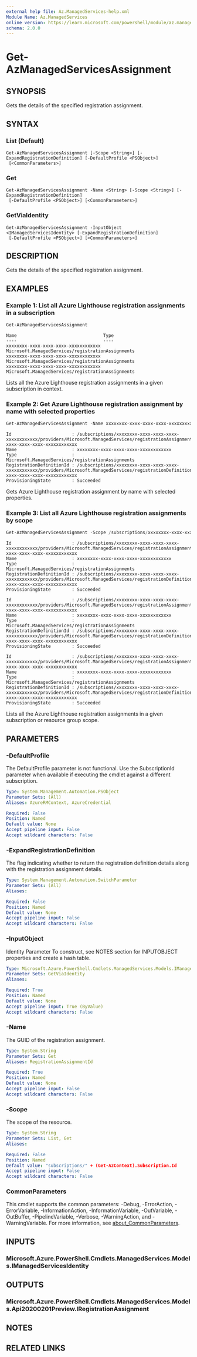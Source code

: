 ```yaml
---
external help file: Az.ManagedServices-help.xml
Module Name: Az.ManagedServices
online version: https://learn.microsoft.com/powershell/module/az.managedservices/get-azmanagedservicesassignment
schema: 2.0.0
---
```


# Get-AzManagedServicesAssignment

## SYNOPSIS
Gets the details of the specified registration assignment.

## SYNTAX

### List (Default)
```
Get-AzManagedServicesAssignment [-Scope <String>] [-ExpandRegistrationDefinition] [-DefaultProfile <PSObject>]
 [<CommonParameters>]
```

### Get
```
Get-AzManagedServicesAssignment -Name <String> [-Scope <String>] [-ExpandRegistrationDefinition]
 [-DefaultProfile <PSObject>] [<CommonParameters>]
```

### GetViaIdentity
```
Get-AzManagedServicesAssignment -InputObject <IManagedServicesIdentity> [-ExpandRegistrationDefinition]
 [-DefaultProfile <PSObject>] [<CommonParameters>]
```

## DESCRIPTION
Gets the details of the specified registration assignment.

## EXAMPLES

### Example 1: List all Azure Lighthouse registration assignments in a subscription
```powershell
Get-AzManagedServicesAssignment
```

```output
Name                                 Type
----                                 ----
xxxxxxxx-xxxx-xxxx-xxxx-xxxxxxxxxxxx Microsoft.ManagedServices/registrationAssignments
xxxxxxxx-xxxx-xxxx-xxxx-xxxxxxxxxxxx Microsoft.ManagedServices/registrationAssignments
xxxxxxxx-xxxx-xxxx-xxxx-xxxxxxxxxxxx Microsoft.ManagedServices/registrationAssignments
```

Lists all the Azure Lighthouse registration assignments in a given subscription in context.

### Example 2: Get Azure Lighthouse registration assignment by name with selected properties
```powershell
Get-AzManagedServicesAssignment -Name xxxxxxxx-xxxx-xxxx-xxxx-xxxxxxxxxxxx | Format-List -Property Id, Name, Type, RegistrationDefinitionId, ProvisioningState
```

```output
Id                       : /subscriptions/xxxxxxxx-xxxx-xxxx-xxxx-xxxxxxxxxxxx/providers/Microsoft.ManagedServices/registrationAssignments/xxxxxxxx-xxxx-xxxx-xxxx-xxxxxxxxxxxx
Name                     : xxxxxxxx-xxxx-xxxx-xxxx-xxxxxxxxxxxx
Type                     : Microsoft.ManagedServices/registrationAssignments
RegistrationDefinitionId : /subscriptions/xxxxxxxx-xxxx-xxxx-xxxx-xxxxxxxxxxxx/providers/Microsoft.ManagedServices/registrationDefinitions/xxxxxxxx-xxxx-xxxx-xxxx-xxxxxxxxxxxx
ProvisioningState        : Succeeded
```

Gets Azure Lighthouse registration assignment by name with selected properties.

### Example 3: List all Azure Lighthouse registration assignments by scope
```powershell
Get-AzManagedServicesAssignment -Scope /subscriptions/xxxxxxxx-xxxx-xxxx-xxxx-xxxxxxxxxxxx | Format-List -Property Id, Name, Type, RegistrationDefinitionId, ProvisioningState
```

```output
Id                       : /subscriptions/xxxxxxxx-xxxx-xxxx-xxxx-xxxxxxxxxxxx/providers/Microsoft.ManagedServices/registrationAssignments/xxxxxxxx-xxxx-xxxx-xxxx-xxxxxxxxxxxx
Name                     : xxxxxxxx-xxxx-xxxx-xxxx-xxxxxxxxxxxx
Type                     : Microsoft.ManagedServices/registrationAssignments
RegistrationDefinitionId : /subscriptions/xxxxxxxx-xxxx-xxxx-xxxx-xxxxxxxxxxxx/providers/Microsoft.ManagedServices/registrationDefinitions/xxxxxxxx-xxxx-xxxx-xxxx-xxxxxxxxxxxx
ProvisioningState        : Succeeded

Id                       : /subscriptions/xxxxxxxx-xxxx-xxxx-xxxx-xxxxxxxxxxxx/providers/Microsoft.ManagedServices/registrationAssignments/xxxxxxxx-xxxx-xxxx-xxxx-xxxxxxxxxxxx
Name                     : xxxxxxxx-xxxx-xxxx-xxxx-xxxxxxxxxxxx
Type                     : Microsoft.ManagedServices/registrationAssignments
RegistrationDefinitionId : /subscriptions/xxxxxxxx-xxxx-xxxx-xxxx-xxxxxxxxxxxx/providers/Microsoft.ManagedServices/registrationDefinitions/xxxxxxxx-xxxx-xxxx-xxxx-xxxxxxxxxxxx
ProvisioningState        : Succeeded

Id                       : /subscriptions/xxxxxxxx-xxxx-xxxx-xxxx-xxxxxxxxxxxx/providers/Microsoft.ManagedServices/registrationAssignments/xxxxxxxx-xxxx-xxxx-xxxx-xxxxxxxxxxxx
Name                     : xxxxxxxx-xxxx-xxxx-xxxx-xxxxxxxxxxxx
Type                     : Microsoft.ManagedServices/registrationAssignments
RegistrationDefinitionId : /subscriptions/xxxxxxxx-xxxx-xxxx-xxxx-xxxxxxxxxxxx/providers/Microsoft.ManagedServices/registrationDefinitions/xxxxxxxx-xxxx-xxxx-xxxx-xxxxxxxxxxxx
ProvisioningState        : Succeeded
```

Lists all the Azure Lighthouse registration assignments in a given subscription or resource group scope.

## PARAMETERS

### -DefaultProfile
The DefaultProfile parameter is not functional.
Use the SubscriptionId parameter when available if executing the cmdlet against a different subscription.

```yaml
Type: System.Management.Automation.PSObject
Parameter Sets: (All)
Aliases: AzureRMContext, AzureCredential

Required: False
Position: Named
Default value: None
Accept pipeline input: False
Accept wildcard characters: False
```

### -ExpandRegistrationDefinition
The flag indicating whether to return the registration definition details along with the registration assignment details.

```yaml
Type: System.Management.Automation.SwitchParameter
Parameter Sets: (All)
Aliases:

Required: False
Position: Named
Default value: None
Accept pipeline input: False
Accept wildcard characters: False
```

### -InputObject
Identity Parameter
To construct, see NOTES section for INPUTOBJECT properties and create a hash table.

```yaml
Type: Microsoft.Azure.PowerShell.Cmdlets.ManagedServices.Models.IManagedServicesIdentity
Parameter Sets: GetViaIdentity
Aliases:

Required: True
Position: Named
Default value: None
Accept pipeline input: True (ByValue)
Accept wildcard characters: False
```

### -Name
The GUID of the registration assignment.

```yaml
Type: System.String
Parameter Sets: Get
Aliases: RegistrationAssignmentId

Required: True
Position: Named
Default value: None
Accept pipeline input: False
Accept wildcard characters: False
```

### -Scope
The scope of the resource.

```yaml
Type: System.String
Parameter Sets: List, Get
Aliases:

Required: False
Position: Named
Default value: "subscriptions/" + (Get-AzContext).Subscription.Id
Accept pipeline input: False
Accept wildcard characters: False
```

### CommonParameters
This cmdlet supports the common parameters: -Debug, -ErrorAction, -ErrorVariable, -InformationAction, -InformationVariable, -OutVariable, -OutBuffer, -PipelineVariable, -Verbose, -WarningAction, and -WarningVariable. For more information, see [about_CommonParameters](http://go.microsoft.com/fwlink/?LinkID=113216).

## INPUTS

### Microsoft.Azure.PowerShell.Cmdlets.ManagedServices.Models.IManagedServicesIdentity

## OUTPUTS

### Microsoft.Azure.PowerShell.Cmdlets.ManagedServices.Models.Api20200201Preview.IRegistrationAssignment

## NOTES

## RELATED LINKS
